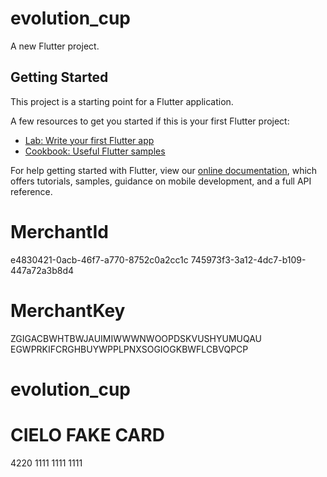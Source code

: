 # evolution_cup

A new Flutter project.

## Getting Started

This project is a starting point for a Flutter application.

A few resources to get you started if this is your first Flutter project:

- [Lab: Write your first Flutter app](https://flutter.dev/docs/get-started/codelab)
- [Cookbook: Useful Flutter samples](https://flutter.dev/docs/cookbook)

For help getting started with Flutter, view our
[online documentation](https://flutter.dev/docs), which offers tutorials,
samples, guidance on mobile development, and a full API reference.

# MerchantId
e4830421-0acb-46f7-a770-8752c0a2cc1c
745973f3-3a12-4dc7-b109-447a72a3b8d4
# MerchantKey
ZGIGACBWHTBWJAUIMIWWWNWOOPDSKVUSHYUMUQAU
EGWPRKIFCRGHBUYWPPLPNXSOGIOGKBWFLCBVQPCP

# evolution_cup

# CIELO FAKE CARD
4220 1111 1111 1111